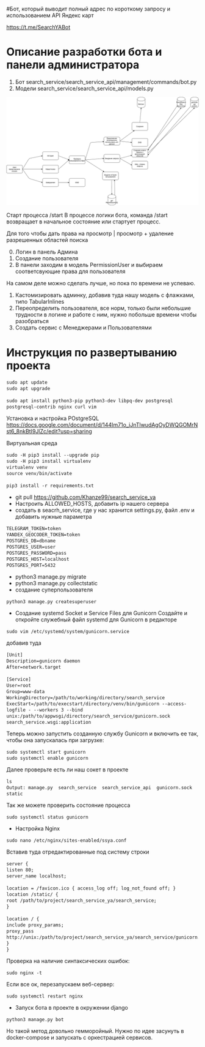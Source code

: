 #Бот, который выводит полный адрес по короткому запросу и использованием API Яндекс карт

https://t.me/SearchYABot

# Описание разработки бота и панели администратора

1. Бот search_service/search_service_api/management/commands/bot.py
2. Модели search_service/search_service_api/models.py

![Схема](bot_django_schema.png)

Старт процесса /start
В процессе логики бота, команда /start возвращает в начальное состояние или стартует процесс.

Для того чтобы дать права на просмотр | просмотр + удаление разрешенных областей поиска

0. Логин в панель Админа
1. Создание пользователя
2. В панели заходим в модель PermissionUser и выбираем соответсвующие права для пользователя

На самом деле можно сделать лучше, но пока по времени не успеваю.
1. Кастомизировать админку, добавив туда нашу модель с флажками, типо TabularInlines
2. Переопределить пользователя, все норм, только были небольшие трудности в логине и работе с ним, нужно побольше времени чтобы разобраться
3. Создать сервис с Менеджерами и Пользователями


# Инструкция по развертыванию проекта

```
sudo apt update
sudo apt upgrade

sudo apt install python3-pip python3-dev libpq-dev postgresql postgresql-contrib nginx curl vim

```

Установка и настройка POstgreSQL https://docs.google.com/document/d/144Im71o_iJnTlwudAgOyDWQGOMrNst6_8nkBtI9JlZc/edit?usp=sharing

Виртуальная среда 

```
sudo -H pip3 install --upgrade pip
sudo -H pip3 install virtualenv
virtualenv venv
source venv/bin/activate

pip3 install -r requirements.txt
```



* git pull https://github.com/Khanze99/search_service_ya
* Настроить ALLOWED_HOSTS, добавить ip нашего сервера
* создать в seacrh_service, где у нас хранится settings.py, файл .env и добавить нужные параметра
```
TELEGRAM_TOKEN=token
YANDEX_GEOCODER_TOKEN=token
POSTGRES_DB=dbname
POSTGRES_USER=user
POSTGRES_PASSWORD=pass
POSTGRES_HOST=localhost
POSTGRES_PORT=5432

```

* python3 manage.py migrate
* python3 manage.py collectstatic
* создание суперпользователя
```
python3 manage.py createsuperuser
```

* Создание systemd Socket и Service Files для Gunicorn
Создайте и откройте служебный файл systemd для Gunicorn в редакторе
```
sudo vim /etc/systemd/system/gunicorn.service

```
добавив туда 

```
[Unit]
Description=gunicorn daemon
After=network.target

[Service]
User=root
Group=www-data
WorkingDirectory=/path/to/working/directory/search_service
ExecStart=/path/to/execstart/directory/venv/bin/gunicorn --access-logfile - --workers 3 --bind unix:/path/to/appwsgi/directory/search_service/gunicorn.sock search_service.wsgi:application

```

Теперь можно запустить созданную службу Gunicorn и включить ее так, чтобы она запускалась при загрузке:

```
sudo systemctl start gunicorn
sudo systemctl enable gunicorn

```

Далее проверьте есть ли наш сокет в проекте
```
ls 
Output: manage.py  search_service  search_service_api  gunicorn.sock  static

```

Так же можете проверить состояние процесса

```
sudo systemctl status gunicorn

```

* Настройка Nginx

```
sudo nano /etc/nginx/sites-enabled/ssya.conf

```

Вставив туда отредактированные под систему строки

```
server {
listen 80;
server_name localhost;

location = /favicon.ico { access_log off; log_not_found off; }
location /static/ {
root /path/to/project/search_service_ya/search_service;
}

location / {
include proxy_params;
proxy_pass http://unix:/path/to/project/search_service_ya/search_service/gunicorn.sock;
}
}

```

Проверка на наличие синтаксических ошибок:

```
sudo nginx -t

```

Если все ок, перезапускаем веб-сервер:
```
sudo systemctl restart nginx

```

* Запуск бота в проекте в окружении django
```
python3 manage.py bot
```
Но такой метод довольно гемморойный.
Нужно по идее засунуть в docker-compose и запускать с оркестрацией сервисов.

